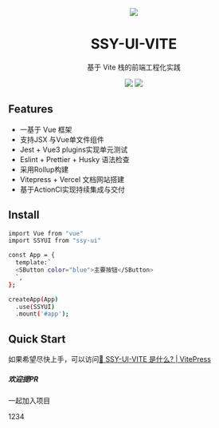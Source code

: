 <p align="center">
<div style="width:150px;margin:auto;">
<div align="center">
  <img src="https://img1.baidu.com/it/u=1287072252,2237298563&fm=253&fmt=auto&app=120&f=JPEG">
</div>
</div>
</p>
<h1 align="center">SSY-UI-VITE</h1>
<p align="center">
  基于 Vite 栈的前端工程化实践
</p>

<p align="center">
  <img src="https://img.shields.io/github/license/WinterBreeze052/ssy-ui-vite?color=red">
<a href="https://codecov.io/github/YY3066/ssy-ui-vite" >
 <img src="https://codecov.io/github/YY3066/ssy-ui-vite/graph/badge.svg?token=O1EVCZEWCM"/>
 </a>
</p>

## Features

- 一基于 Vue 框架
- 支持JSX 与Vue单文件组件
- Jest + Vue3 plugins实现单元测试
- Eslint + Prettier + Husky 语法检查
- 采用Rollup构建
- Vitepress + Vercel 文档网站搭建
- 基于ActionCI实现持续集成与交付

## Install

```bash
import Vue from "vue"
import SSYUI from "ssy-ui"

const App = {
  template:`
  <SButton color="blue">主要按钮</SButton>
  `,
};

createApp(App)
  .use(SSYUI)
  .mount('#app');
```

## Quick Start

如果希望尽快上手，可以访问[🔨 SSY-UI-VITE 是什么? | VitePress](https://ssy-ui-vite-five.vercel.app/)

##### 欢迎提PR
一起加入项目

1234
